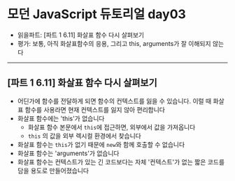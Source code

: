 # 모던 JavaScript 듀토리얼 day03

- 읽을파트: [파트 1 6.11] 화살표 함수 다시 살펴보기
- 평가: 보통, 아직 화살표함수의 응용, 그리고 this, arguments가 잘 이해되지 않는다

---

## [파트 1 6.11] 화살표 함수 다시 살펴보기

- 어딘가에 함수를 전달하게 되면 함수의 컨텍스트를 잃을 수 있습니다. 이럴 때 화살표 함수를 사용라면 현재 컨텍스트를 잃지 않아 편리합니다
- 화살표 함수에는 'this'가 없습니다
  - 화살표 함수 본문에서 `this`에 접근하면, 외부에서 값을 가져옵니다
  - `this` 의 값을 외부 렉시컬 환경에서 찾습니다
- 화살표 함수는 `this`가 없기 때문에 `new`와 함께 호출할 수 없습니다
- 화살표 함수는 'arguments'가 없습니다
- 화살표 함수는 컨텍스트가 있는 긴 코드보다는 자체 '컨텍스트'가 없는 짧은 코드를 담을 용도로 만들어졌습니다
